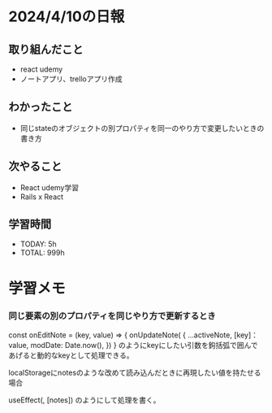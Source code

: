# 2024/4/10の日報

## 取り組んだこと
- react udemy
- ノートアプリ、trelloアプリ作成

## わかったこと
- 同じstateのオブジェクトの別プロパティを同一のやり方で変更したいときの書き方


## 次やること
- React udemy学習
- Rails x React

## 学習時間
- TODAY: 5h
- TOTAL: 999h


# 学習メモ

### 同じ要素の別のプロパティを同じやり方で更新するとき
const onEditNote = (key, value) => {
onUpdateNote( {
...activeNote,
[key]： value,
modDate: Date.now(),
})
}
のようにkeyにしたい引数を鉤括弧で囲んであげると動的なkeyとして処理できる。     



localStorageにnotesのような改めて読み込んだときに再現したい値を持たせる場合

useEffect(, [notes])
のようにして処理を書く。
